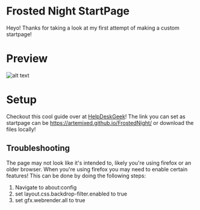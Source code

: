 # Frosted Night StartPage

Heyo! Thanks for taking a look at my first attempt of making a custom startpage! 

# Preview 
![alt text](https://i.imgur.com/hYpPPLH.png)
# Setup 
Checkout this cool guide over at [HelpDeskGeek](https://helpdeskgeek.com/how-to/how-to-change-the-start-page-in-chrome-and-any-web-browser/)!
The link you can set as startpage can be https://artemixed.github.io/FrostedNight/ or download the files locally!
## Troubleshooting 
The page may not look like it's intended to, likely you're using firefox or an older browser.
When you're using firefox you may need to enable certain features! This can be done by doing the following steps:
1. Navigate to about:config
2. set layout.css.backdrop-filter.enabled to true 
3. set gfx.webrender.all to true
